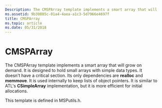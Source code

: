 ```yaml
---
Description: The CMSPArray template implements a smart array that will grow on demand.
ms.assetid: 9b30885c-01a4-4aea-a1c3-5d7966e4697f
title: CMSPArray
ms.topic: article
ms.date: 05/31/2018
---
```


# CMSPArray

The CMSPArray template implements a smart array that will grow on demand. It is designed to hold small arrays with simple data types. It doesn't have a critical section. Its only dependencies are **realloc** and **memmove**. It is used internally to keep lists of object pointers. It is similar to ATL's **CSimpleArray** implementation, but it is more efficient for initial allocations.

This template is defined in MSPutils.h.

 

 



